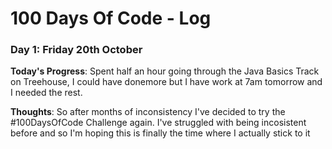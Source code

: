 # 100 Days Of Code - Log

### Day 1: Friday 20th October

**Today's Progress**: Spent half an hour going through the Java Basics Track on Treehouse, I could have donemore but I have work at 7am tomorrow and I needed the rest.

**Thoughts**:  So after months of inconsistency I've decided to try the #100DaysOfCode Challenge again. I've struggled with being incosistent before and so I'm hoping this is finally the time where I actually stick to it 
